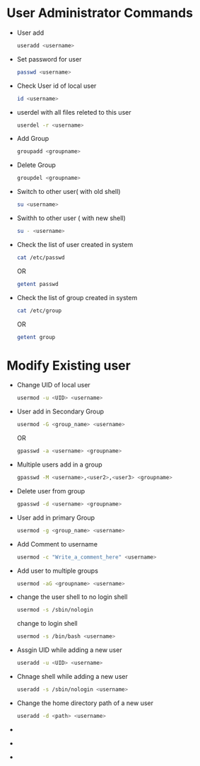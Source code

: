 # User Administrator Commands

- User add
  ```bash
  useradd <username>
  ```
- Set password for user 
  ```bash
  passwd <username>
  ```
- Check User id of local user
  ```bash
  id <username>
  ```
- userdel with all files releted to this user
  ```bash
  userdel -r <username>
  ```
- Add Group
  ```bash
  groupadd <groupname>
  ```
- Delete Group
  ```bash
  groupdel <groupname>
  ```
- Switch to other user( with old shell)
  ```bash
  su <username>
  ```
- Swithh to other user ( with new shell)
  ```bash
  su - <username>
  ```
- Check the list of user created in system
  ```bash
  cat /etc/passwd
  ```
  OR
  ```bash
  getent passwd
  ```
- Check the list of group created in system
  ```bash
  cat /etc/group
  ```
  OR
  ```bash
  getent group
  ```
# Modify Existing user
- Change UID of local user
  ```bash
  usermod -u <UID> <username>
  ```
- User add in Secondary Group
  ```bash
  usermod -G <group_name> <username>
  ```
  OR
  ```bash
  gpasswd -a <username> <groupname>
  ```
- Multiple users add in a group
  ```bash
  gpasswd -M <username>,<user2>,<user3> <groupname>
  ```
- Delete user from group
  ```bash
  gpasswd -d <username> <groupname>
  ```
- User add in primary Group
  ```bash
  usermod -g <group_name> <username>
  ```
- Add Comment to username
  ```bash
  usermod -c "Write_a_comment_here" <username>
  ```  
- Add user to multiple groups
  ```bash
  usermod -aG <groupname> <username>
  ```
- change the user shell to no login shell 
  ```bash
  usermod -s /sbin/nologin
  ```
  change to login shell
  ```bash
  usermod -s /bin/bash <username>
  ```
- Assgin UID while adding a new user
  ```bash
  useradd -u <UID> <username>
  ```
- Chnage shell while adding a new user
  ```bash
  useradd -s /sbin/nologin <username>
  ```
- Change the home directory path of a new user
  ```bash
  useradd -d <path> <username>
  ```
- 
  ```bash
  
  ```
- 
  ```bash
  
  ```
- 
  ```bash
  
  ```
